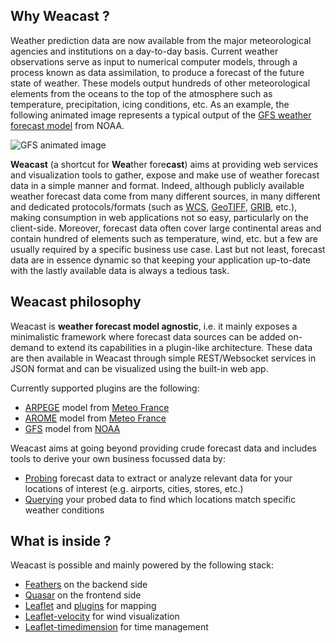 ## Why Weacast ?

Weather prediction data are now available from the major meteorological agencies and institutions on a day-to-day basis. Current weather observations serve as input to numerical computer models, through a process known as data assimilation, to produce a forecast of the future state of weather. These models output hundreds of other meteorological elements from the oceans to the top of the atmosphere such as temperature, precipitation, icing conditions, etc. As an example, the following animated image represents a typical output of the [GFS weather forecast model](https://www.ncdc.noaa.gov/data-access/model-data/model-datasets/global-forcast-system-gfs) from NOAA.

![GFS animated image](https://www.ncdc.noaa.gov/sites/default/files/GFS%20-%2020120712_0000-small.gif)

**Weacast** (a shortcut for **Wea**ther fore**cast**) aims at providing web services and visualization tools to gather, expose and make use of weather forecast data in a simple manner and format. Indeed, although publicly available weather forecast data come from many different sources, in many different and dedicated protocols/formats (such as [WCS](https://en.wikipedia.org/wiki/Web_Coverage_Service), [GeoTIFF](https://en.wikipedia.org/wiki/GeoTIFF), [GRIB](http://en.wikipedia.org/wiki/GRIB), etc.), making consumption in web applications not so easy, particularly on the client-side. Moreover, forecast data often cover large continental areas and contain hundred of elements such as temperature, wind, etc. but a few are usually required by a specific business use case. Last but not least, forecast data are in essence dynamic so that keeping your application up-to-date with the lastly available data is always a tedious task.

## Weacast philosophy

Weacast is **weather forecast model agnostic**, i.e. it mainly exposes a minimalistic framework where forecast data sources can be added on-demand to extend its capabilities in a plugin-like architecture. These data are then available in Weacast through simple REST/Websocket services in JSON format and can be visualized using the built-in web app.

Currently supported plugins are the following:
* [ARPEGE](../api/PLUGIN.MD#arpege) model from [Meteo France](http://www.meteofrance.com/simulations-numeriques-meteorologiques/monde)
* [AROME](../api/PLUGIN.MD#arome) model from [Meteo France](http://www.meteofrance.com/simulations-numeriques-meteorologiques/monde)
* [GFS](../api/PLUGIN.MD#gfs) model from [NOAA](https://www.ncdc.noaa.gov/data-access/model-data/model-datasets/global-forcast-system-gfs)

Weacast aims at going beyond providing crude forecast data and includes tools to derive your own business focussed data by:
* [Probing](../api/PROBE.MD#probe-plugin) forecast data to extract or analyze relevant data for your locations of interest (e.g. airports, cities, stores, etc.)
* [Querying](../api/PROBE.MD#probe-results) your probed data to find which locations match specific weather conditions

## What is inside ?

Weacast is possible and mainly powered by the following stack:
* [Feathers](https://feathersjs.com/) on the backend side
* [Quasar](http://quasar-framework.org/) on the frontend side
* [Leaflet](http://leafletjs.com/) and [plugins](http://leafletjs.com/plugins.html) for mapping
* [Leaflet-velocity](https://github.com/danwild/leaflet-velocity) for wind visualization
* [Leaflet-timedimension](https://github.com/socib/Leaflet.TimeDimension) for time management



